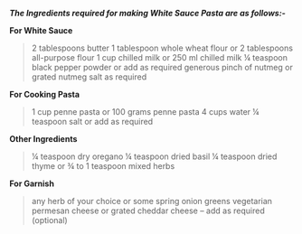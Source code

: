 ***The Ingredients required for making White Sauce Pasta are as follows:-***

 **For White Sauce**
> 2 tablespoons butter
> 1 tablespoon whole wheat flour or 2 tablespoons all-purpose flour
> 1 cup chilled milk or 250 ml chilled milk
> ¼ teaspoon black pepper powder or add as required
> generous pinch of nutmeg or grated nutmeg
> salt as required

**For Cooking Pasta**
> 1 cup penne pasta or 100 grams penne pasta
> 4 cups water
> ¼ teaspoon salt or add as required

**Other Ingredients**
> ¼ teaspoon dry oregano
> ¼ teaspoon dried basil
> ¼ teaspoon dried thyme or ¾ to 1 teaspoon mixed herbs

**For Garnish**
> any herb of your choice or some spring onion greens
> vegetarian permesan cheese or grated cheddar cheese – add as required (optional)
